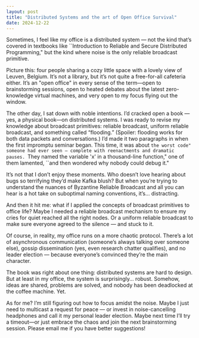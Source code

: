 ```yaml
---
layout: post
title: "Distributed Systems and the art of Open Office Survival"
date: 2024-12-22
---
```


Sometimes, I feel like my office is a distributed system — not the kind that’s covered in textbooks like ``Introduction to Reliable and Secure Distributed Programming," but the kind where noise is the only reliable broadcast primitive.

Picture this: four people sharing a cozy little space with a lovely view of Leuven, Belgium. It’s not a library, but it’s not quite a free-for-all cafeteria either. It’s an "open office" in every sense of the term—open to brainstorming sessions, open to heated debates about the latest zero-knowledge virtual machines, and very open to my focus flying out the window.

The other day, I sat down with noble intentions. I’d cracked open a book — yes, a physical book—on distributed systems. I was ready to revise my knowledge about broadcast primitives: reliable broadcast, uniform reliable broadcast, and something called “flooding.” (Spoiler: flooding works for both data packets and conversations.) I’d made it two paragraphs in when the first impromptu seminar began. This time, it was about ``the worst code" someone had ever seen — complete with reenactments and dramatic pauses. ``They named the variable 'x' in a thousand-line function," one of them lamented, ``and then wondered why nobody could debug it." 

It’s not that I don’t enjoy these moments. Who doesn’t love hearing about bugs so terrifying they’d make Kafka blush? But when you’re trying to understand the nuances of Byzantine Reliable Broadcast and all you can hear is a hot take on suboptimal naming conventions, it’s… distracting.

And then it hit me: what if I applied the concepts of broadcast primitives to office life? Maybe I needed a reliable broadcast mechanism to ensure my cries for quiet reached all the right nodes. Or a uniform reliable broadcast to make sure everyone agreed to the silence — and stuck to it.

Of course, in reality, my office runs on a more chaotic protocol. There’s a lot of asynchronous communication (someone’s always talking over someone else), gossip dissemination (yes, even research chatter qualifies), and no leader election — because everyone’s convinced they’re the main character.

The book was right about one thing: distributed systems are hard to design. But at least in my office, the system is surprisingly… robust. Somehow, ideas are shared, problems are solved, and nobody has been deadlocked at the coffee machine. Yet.

As for me? I’m still figuring out how to focus amidst the noise. Maybe I just need to multicast a request for peace — or invest in noise-cancelling headphones and call it my personal leader election. Maybe next time I’ll try a timeout—or just embrace the chaos and join the next brainstorming session. Please email me if you have better suggestions! 

